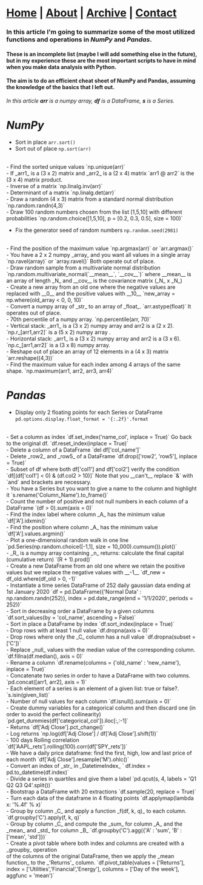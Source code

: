 # [Home](https://antonio-catalano.github.io/#) | [About](https://antonio-catalano.github.io/about.html) | [Archive](https://antonio-catalano.github.io/Archive.html) | [Contact](https://antonio-catalano.github.io/form-contact.html)

### In this article I'm going to summarize some of the most utilized functions and operations in _NumPy_ and _Pandas_.

#### These is an incomplete list (maybe I will add something else in the future), but in my experience these are the most important scripts to have in mind when you make data analysis with Python.
#### The aim is to do an efficient cheat sheet of NumPy and Pandas, assuming the knowledge of the basics that I left out.

*In this article __arr__ is a numpy array, __df__ is a DataFrame, __s__ is a Series.*

# _NumPy_

- Sort in place `arr.sort()`<br>
- Sort out of place `np.sort(arr)`
<br>
- Find the sorted unique values `np.unique(arr)`
<br>
- If _arr1_ is a (3 x 2) matrix and _arr2_ is a (2 x 4) matrix
`arr1 @ arr2` is the (3 x 4) matrix product.
<br>
- Inverse of a matrix
`np.linalg.inv(arr)`
<br>
- Determinant of a matrix
`np.linalg.det(arr)`
<br>
- Draw a random (4 x 3) matrix from a standard normal distribution
`np.random.randn(4,3)`
<br>
- Draw 100 random numbers chosen from the list [1,5,10] with different probabilities
`np.random.choice([1,5,10], p = [0.2, 0.3, 0.5], size = 100)`
<br>

- Fix the generator seed of random numbers `np.random.seed(2981)`
<br>
- Find the position of the maximum value `np.argmax(arr)` or `arr.argmax()`
<br>
- You have a 2 x 2 numpy _array_ and you want all values in a single array
`np.ravel(array)` or `array.ravel()`
Both operate out of place.
<br>
- Draw random sample from a multivariate normal distribution
`np.random.multivariate_normal(`__mean__`, `__cov__`)`
where __mean__ is an array of length _N_ and __cov__ is the covariance matrix (_N_ x _N_)
<br>
- Create a new array from an old one where the negative values are replaced with __0__
and the positive values with __10__
`new_array = np.where(old_array < 0, 0, 10)`
<br>
- Convert a numpy array of _str_ to an array of _float_.
`arr.astype(float)`
It operates out of place.
<br>
- 70th percentile of a numpy array.
`np.percentile(arr, 70)`
<br>
- Vertical stack: _arr1_ is a (3 x 2) numpy array and arr2 is a (2 x 2).
`np.r_[arr1,arr2]` is a (5 x 2) numpy array .
<br>
- Horizontal stack: _arr1_ is a (3 x 2) numpy array and arr2 is a (3 x 6).
`np.c_[arr1,arr2]` is a (3 x 8) numpy array.
<br>
- Reshape out of place an array of 12 elements in a (4 x 3) matrix
`arr.reshape((4,3))`
<br>
- Find the maximum value for each index among 4 arrays of the same shape.
`np.maximum(arr1, arr2, arr3, arr4)`

# _Pandas_

- Display only 2 floating points for each Series or DataFrame
`pd.options.display.float_format = '{:.2f}'.format`
<br>
- Set a column as index
`df.set_index('name_col', inplace = True)`
Go back to the original df.
`df.reset_index(inplace = True)`
<br>
- Delete a column of a DataFrame
`del df['col_name']`
<br>
- Delete _row2_ and _row5_ of a DataFrame
`df.drop(['row2', 'row5'], inplace = True)`
<br>
- Subset of df where both df['col1'] and df['col2'] verify the condition
`df[(df['col1'] < 0) & (df.col2 > 10)]`
Note that you __can't__ replace `&` with `and` and brackets are necessary.
<br>
- You have a Series but you want to give a name to the column and highlight it
`s.rename('Column_Name').to_frame()`
<br>
- Count the number of positive and not null numbers in each column of a DataFrame
`(df > 0).sum(axis = 0)`
<br>
- Find the index label where column _A_ has the minimum value
`df['A'].idxmin()`
<br>
- Find the position where column _A_ has the minimum value
`df['A'].values.argmin()`
<br>
- Plot a one-dimensional random walk in one line
`pd.Series(np.random.choice([-1,1], size = 10_000).cumsum()).plot()`
<br>
- _R_ is a numpy array containing _n_ returns: calculate the final capital (cumulative return)
`(R + 1).prod()`
<br>
- Create a new DataFrame from an old one where we retain the positive values but we replace
the negative values with __-1__
`df_new = df_old.where(df_old > 0, -1)`
<br>
- Instantiate a time series DataFrame of 252 daily gaussian data ending at 1st January 2020
`df = pd.DataFrame({'Normal Data' : np.random.randn(252)}, index = pd.date_range(end = '1/1/2020', periods = 252))`
<br>
- Sort in decreasing order a DataFrame by a given columns
`df.sort_values(by = 'col_name', ascending = False)`
<br>
- Sort in place a DataFrame by index
`df.sort_index(inplace = True)`
<br>
- Drop rows with at least 1 null value
`df.dropna(axis = 0)`
<br>
- Drop rows where only the _C_ column has a null value
`df.dropna(subset = ['C'])`
<br>
- Replace _null_ values with the median value of the corresponding column.
`df.fillna(df.median(), axis = 0)`
<br>
- Rename a column
`df.rename(columns = {'old_name' : 'new_name'}, inplace = True)`
<br>
- Concatenate two series in order to have a DataFrame with two columns.
`pd.concat([arr1, arr2], axis = 1)`
<br>
- Each element of a series is an element of a given list: true or false?.
`s.isin(given_list)`
<br>
- Number of null values for each column
`df.isnull().sum(axis = 0)`
<br>
- Create dummy variables for a categorical column and then discard one (in order to avoid the perfect collinearity)
`pd.get_dummies(df['categorical_col']).iloc[:,:-1]`
<br>
- Returns
`df['Adj Close'].pct_change()`
<br>
- Log returns
`np.log(df['Adj Close'] / df['Adj Close'].shift(1))`
<br>
- 100 days Rolling correlation
`df['AAPL_rets'].rolling(100).corr(df['SPY_rets'])`
<br>
- We have a daily price dataframe: find the first, high, low and last price of each month
`df['Adj Close'].resample('M').ohlc()`
<br>
- Convert an index of _str_ in _DatetimeIndex_
` df.index = pd.to_datetime(df.index)`
<br>
- Divide a series in quartiles and give them a label
`pd.qcut(s, 4, labels = 'Q1 Q2 Q3 Q4'.split())`
<br>
- Bootstrap a DataFrame with 20 extractions
`df.sample(20, replace = True)`
<br>
- Turn each data of the dataframe in 4 floating points
`df.applymap(lambda x: '%.4f' % x)`
<br>
- Group by column _C_ and apply a function _f(df, k, q)_ to each column.
`df.groupby('C').apply(f, k, q)`
<br>
- Group by column _C_ and compute the _sum_ for column _A_ and the _mean_ and _std_ for column _B_
`df.groupby('C').agg({'A' : 'sum', 'B' : ['mean', 'std']})`
<br>
- Create a pivot table where both index and columns are created with a _groupby_ operation <br>of the columns of the original DataFrame, then we apply the _mean function_ to the _'Returns'_ column.
`df.pivot_table(values = ['Returns'], index = ['Utilities','Financial','Energy'], columns = ['Day of the week'], aggfunc = 'mean')`
<br>
